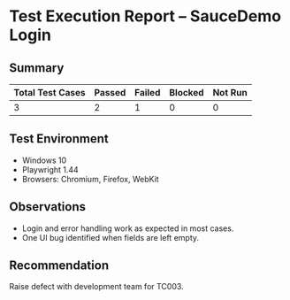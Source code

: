 # Test Execution Report – SauceDemo Login

## Summary

| Total Test Cases | Passed | Failed | Blocked | Not Run |
|------------------|--------|--------|---------|---------|
| 3                | 2      | 1      | 0       | 0       |

## Test Environment
- Windows 10
- Playwright 1.44
- Browsers: Chromium, Firefox, WebKit

## Observations
- Login and error handling work as expected in most cases.
- One UI bug identified when fields are left empty.

## Recommendation
Raise defect with development team for TC003.
